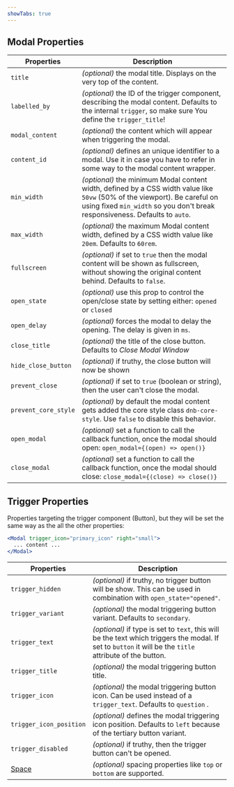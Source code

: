 ```yaml
---
showTabs: true
---
```


## Modal Properties

| Properties           | Description                                                                                                                                                                                                |
| -------------------- | ---------------------------------------------------------------------------------------------------------------------------------------------------------------------------------------------------------- |
| `title`              | _(optional)_ the modal title. Displays on the very top of the content.                                                                                                                                     |
| `labelled_by`        | _(optional)_ the ID of the trigger component, describing the modal content. Defaults to the internal `trigger`, so make sure You define the `trigger_title`!                                               |
| `modal_content`      | _(optional)_ the content which will appear when triggering the modal.                                                                                                                                      |
| `content_id`         | _(optional)_ defines an unique identifier to a modal. Use it in case you have to refer in some way to the modal content wrapper.                                                                           |
| `min_width`          | _(optional)_ the minimum Modal content width, defined by a CSS width value like `50vw` (50% of the viewport). Be careful on using fixed `min_width` so you don't break responsiveness. Defaults to `auto`. |
| `max_width`          | _(optional)_ the maximum Modal content width, defined by a CSS width value like `20em`. Defaults to `60rem`.                                                                                               |
| `fullscreen`         | _(optional)_ if set to `true` then the modal content will be shown as fullscreen, without showing the original content behind. Defaults to `false`.                                                        |
| `open_state`         | _(optional)_ use this prop to control the open/close state by setting either: `opened` or `closed`                                                                                                         |
| `open_delay`         | _(optional)_ forces the modal to delay the opening. The delay is given in `ms`.                                                                                                                            |
| `close_title`        | _(optional)_ the title of the close button. Defaults to _Close Modal Window_                                                                                                                               |
| `hide_close_button`  | _(optional)_ if truthy, the close button will now be shown                                                                                                                                                 |
| `prevent_close`      | _(optional)_ if set to `true` (boolean or string), then the user can't close the modal.                                                                                                                    |
| `prevent_core_style` | _(optional)_ by default the modal content gets added the core style class `dnb-core-style`. Use `false` to disable this behavior.                                                                          |
| `open_modal`         | _(optional)_ set a function to call the callback function, once the modal should open: `open_modal={(open) => open()}`                                                                                     |
| `close_modal`        | _(optional)_ set a function to call the callback function, once the modal should close: `close_modal={(close) => close()}`                                                                                 |

## Trigger Properties

Properties targeting the trigger component (Button), but they will be set the same way as the all the other properties:

```jsx
<Modal trigger_icon="primary_icon" right="small">
  ... content ...
</Modal>
```

| Properties                                  | Description                                                                                                                                               |
| ------------------------------------------- | --------------------------------------------------------------------------------------------------------------------------------------------------------- |
| `trigger_hidden`                            | _(optional)_ if truthy, no trigger button will be show. This can be used in combination with `open_state="opened"`.                                       |
| `trigger_variant`                           | _(optional)_ the modal triggering button variant. Defaults to `secondary`.                                                                                |
| `trigger_text`                              | _(optional)_ if type is set to `text`, this will be the text which triggers the modal. If set to `button` it will be the `title` attribute of the button. |
| `trigger_title`                             | _(optional)_ the modal triggering button title.                                                                                                           |
| `trigger_icon`                              | _(optional)_ the modal triggering button icon. Can be used instead of a `trigger_text`. Defaults to `question` .                                          |
| `trigger_icon_position`                     | _(optional)_ defines the modal triggering icon position. Defaults to `left` because of the tertiary button variant.                                       |
| `trigger_disabled`                          | _(optional)_ if truthy, then the trigger button can't be opened.                                                                                          |
| [Space](/uilib/components/space/properties) | _(optional)_ spacing properties like `top` or `bottom` are supported.                                                                                     |
